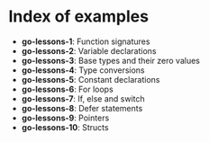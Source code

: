 <!--- This file was automatically generated by `make INDEX.md` -->

# Index of examples

- **go-lessons-1**: Function signatures
- **go-lessons-2**: Variable declarations
- **go-lessons-3**: Base types and their zero values
- **go-lessons-4**: Type conversions
- **go-lessons-5**: Constant declarations
- **go-lessons-6**: For loops
- **go-lessons-7**: If, else and switch
- **go-lessons-8**: Defer statements
- **go-lessons-9**: Pointers
- **go-lessons-10**: Structs
